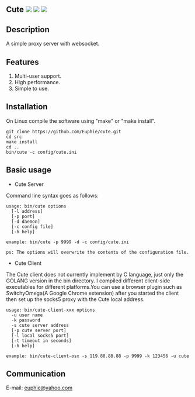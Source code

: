 ## Cute [![](https://img.shields.io/badge/building-passing-green.svg)](http://euphie.me) [![](https://img.shields.io/badge/version-v0.7-yellow.svg)](http://euphie.me) [![](https://img.shields.io/badge/beta-yes-red.svg)](http://euphie.me)

## Description

A simple proxy server with websocket.

## Features

1. Multi-user support.
2. High performance.
3. Simple to use.

## Installation

On Linux compile the software using "make" or "make install". 
```
git clone https://github.com/Euphie/cute.git
cd src
make install
cd ..
bin/cute -c config/cute.ini 
```

## Basic usage

* Cute Server

Command line syntax goes as follows:
```
usage: bin/cute options
  [-l address]
  [-p port]
  [-d daemon]
  [-c config file]
  [-h help]
  
example: bin/cute -p 9999 -d -c config/cute.ini

ps: The options will overwrite the contents of the configuration file. 
```

* Cute Client

The Cute client does not currently implement by C language, just only the GOLANG version in the bin directory. I compiled different client-side executables for different platforms.You can use a browser plugin such as SwitchyOmega(A Google Chrome extension) after you started the client then set up the socks5 proxy with the Cute local address.

```
usage: bin/cute-client-xxx options
  -u user name
  -k password
  -s cute server address
  [-p cute server port]
  [-l local socks5 port]
  [-t timeout in seconds]
  [-h help]
  
example: bin/cute-client-osx -s 119.88.88.88 -p 9999 -k 123456 -u cute
```

## Communication

E-mail: euphie@yahoo.com
